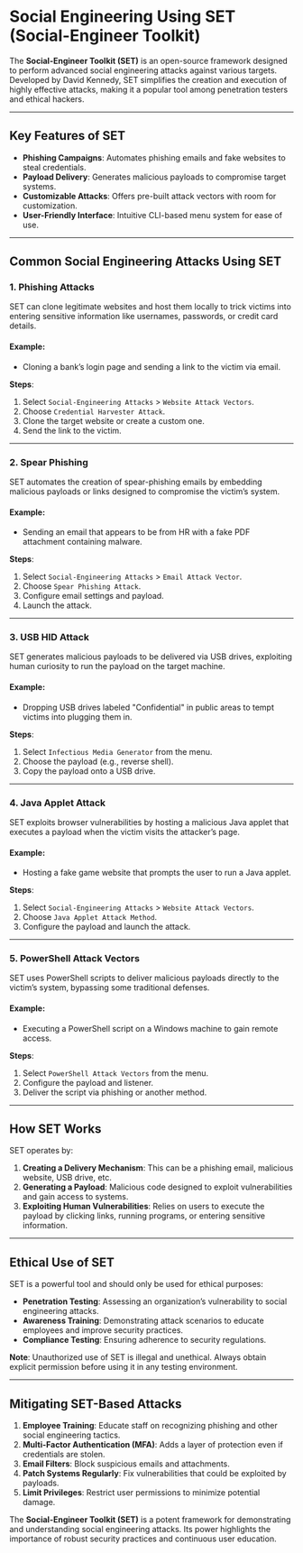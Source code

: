 # Social Engineering Using SET (Social-Engineer Toolkit)

The **Social-Engineer Toolkit (SET)** is an open-source framework designed to perform advanced social engineering attacks against various targets. Developed by David Kennedy, SET simplifies the creation and execution of highly effective attacks, making it a popular tool among penetration testers and ethical hackers.

---

## Key Features of SET
- **Phishing Campaigns**: Automates phishing emails and fake websites to steal credentials.
- **Payload Delivery**: Generates malicious payloads to compromise target systems.
- **Customizable Attacks**: Offers pre-built attack vectors with room for customization.
- **User-Friendly Interface**: Intuitive CLI-based menu system for ease of use.

---

## Common Social Engineering Attacks Using SET

### 1. **Phishing Attacks**
SET can clone legitimate websites and host them locally to trick victims into entering sensitive information like usernames, passwords, or credit card details.

#### Example:
- Cloning a bank’s login page and sending a link to the victim via email.

**Steps**:
1. Select `Social-Engineering Attacks` > `Website Attack Vectors`.
2. Choose `Credential Harvester Attack`.
3. Clone the target website or create a custom one.
4. Send the link to the victim.

---

### 2. **Spear Phishing**
SET automates the creation of spear-phishing emails by embedding malicious payloads or links designed to compromise the victim’s system.

#### Example:
- Sending an email that appears to be from HR with a fake PDF attachment containing malware.

**Steps**:
1. Select `Social-Engineering Attacks` > `Email Attack Vector`.
2. Choose `Spear Phishing Attack`.
3. Configure email settings and payload.
4. Launch the attack.

---

### 3. **USB HID Attack**
SET generates malicious payloads to be delivered via USB drives, exploiting human curiosity to run the payload on the target machine.

#### Example:
- Dropping USB drives labeled "Confidential" in public areas to tempt victims into plugging them in.

**Steps**:
1. Select `Infectious Media Generator` from the menu.
2. Choose the payload (e.g., reverse shell).
3. Copy the payload onto a USB drive.

---

### 4. **Java Applet Attack**
SET exploits browser vulnerabilities by hosting a malicious Java applet that executes a payload when the victim visits the attacker’s page.

#### Example:
- Hosting a fake game website that prompts the user to run a Java applet.

**Steps**:
1. Select `Social-Engineering Attacks` > `Website Attack Vectors`.
2. Choose `Java Applet Attack Method`.
3. Configure the payload and launch the attack.

---

### 5. **PowerShell Attack Vectors**
SET uses PowerShell scripts to deliver malicious payloads directly to the victim’s system, bypassing some traditional defenses.

#### Example:
- Executing a PowerShell script on a Windows machine to gain remote access.

**Steps**:
1. Select `PowerShell Attack Vectors` from the menu.
2. Configure the payload and listener.
3. Deliver the script via phishing or another method.

---

## How SET Works
SET operates by:
1. **Creating a Delivery Mechanism**: This can be a phishing email, malicious website, USB drive, etc.
2. **Generating a Payload**: Malicious code designed to exploit vulnerabilities and gain access to systems.
3. **Exploiting Human Vulnerabilities**: Relies on users to execute the payload by clicking links, running programs, or entering sensitive information.

---

## Ethical Use of SET
SET is a powerful tool and should only be used for ethical purposes:
- **Penetration Testing**: Assessing an organization’s vulnerability to social engineering attacks.
- **Awareness Training**: Demonstrating attack scenarios to educate employees and improve security practices.
- **Compliance Testing**: Ensuring adherence to security regulations.

**Note**: Unauthorized use of SET is illegal and unethical. Always obtain explicit permission before using it in any testing environment.

---

## Mitigating SET-Based Attacks
1. **Employee Training**: Educate staff on recognizing phishing and other social engineering tactics.
2. **Multi-Factor Authentication (MFA)**: Adds a layer of protection even if credentials are stolen.
3. **Email Filters**: Block suspicious emails and attachments.
4. **Patch Systems Regularly**: Fix vulnerabilities that could be exploited by payloads.
5. **Limit Privileges**: Restrict user permissions to minimize potential damage.

The **Social-Engineer Toolkit (SET)** is a potent framework for demonstrating and understanding social engineering attacks. Its power highlights the importance of robust security practices and continuous user education.
